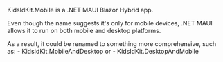 ﻿KidsIdKit.Mobile is a .NET MAUI Blazor Hybrid app.

Even though the name suggests it's only for mobile devices, .NET MAUI allows it to run on both mobile and desktop platforms.

As a result, it could be renamed to something more comprehensive, such as:
	- KidsIdKit.MobileAndDesktop or
	- KidsIdKit.DesktopAndMobile
